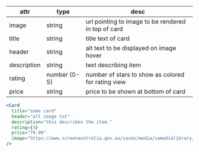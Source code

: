 | attr        | type         | desc                                                |
| ----------- | ------------ | --------------------------------------------------- |
| image       | string       | url pointing to image to be rendered in top of card |
| title       | string       | title text of card                                  |
| header      | string       | alt text to be displayed on image hover             |
| description | string       | text describing item                                |
| rating      | number (0-5) | number of stars to show as colored for rating view  |
| price       | string       | price to be shown at bottom of card                 |

```jsx
<Card
  title="some card"
  header="alt image txt"
  description="this describes the item."
  rating={4}
  price="79.99"
  image="https://www.screenaustralia.gov.au/sacms/media/samedialibrary/screenguide/titles/tid33797-mountain/tid33797-web/tid33797-mountain-001-hero.jpg"
/>
```
